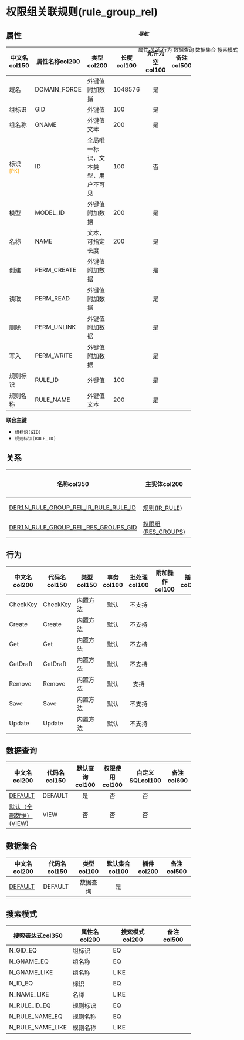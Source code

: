 # 权限组关联规则(rule_group_rel)  <!-- {docsify-ignore-all} -->


## 属性
|    中文名col150 | 属性名称col200           | 类型col200     | 长度col100    |允许为空col100    |  备注col500  |
| --------   |------------| -----  | -----  | :----: | -------- |
|域名|DOMAIN_FORCE|外键值附加数据|1048576|是||
|组标识|GID|外键值|100|是||
|组名称|GNAME|外键值文本|200|是||
|标识<sup class="footnote-symbol"><font color=orange>[PK]</font></sup>|ID|全局唯一标识，文本类型，用户不可见|100|否||
|模型|MODEL_ID|外键值附加数据|200|是||
|名称|NAME|文本，可指定长度|200|是||
|创建|PERM_CREATE|外键值附加数据||是||
|读取|PERM_READ|外键值附加数据||是||
|删除|PERM_UNLINK|外键值附加数据||是||
|写入|PERM_WRITE|外键值附加数据||是||
|规则标识|RULE_ID|外键值|100|是||
|规则名称|RULE_NAME|外键值文本|200|是||

<p class="panel-title"><b>联合主键</b></p>

  * `组标识(GID)`
  * `规则标识(RULE_ID)`

## 关系

<el-row>
<el-tabs v-model="show_der">
<el-tab-pane label="从关系" name="minor">

|  名称col350   | 主实体col200   | 关系类型col200   |    备注col500  |
| -------- |---------- |-----------|----- |
|[DER1N_RULE_GROUP_REL_IR_RULE_RULE_ID](der/DER1N_RULE_GROUP_REL_IR_RULE_RULE_ID)|[规则(IR_RULE)](module/base/ir_rule)|1:N关系||
|[DER1N_RULE_GROUP_REL_RES_GROUPS_GID](der/DER1N_RULE_GROUP_REL_RES_GROUPS_GID)|[权限组(RES_GROUPS)](module/base/res_groups)|1:N关系||

</el-tab-pane>
</el-tabs>
</el-row>

## 行为
| 中文名col200    | 代码名col150    | 类型col150    | 事务col100   | 批处理col100   | 附加操作col100  | 插件col150    |  备注col300  |
| -------- |---------- |----------- |:----:|:----:|---------| ----- | ----- |
|CheckKey|CheckKey|内置方法|默认|不支持||||
|Create|Create|内置方法|默认|不支持||||
|Get|Get|内置方法|默认|不支持||||
|GetDraft|GetDraft|内置方法|默认|不支持||||
|Remove|Remove|内置方法|默认|支持||||
|Save|Save|内置方法|默认|不支持||||
|Update|Update|内置方法|默认|不支持||||

## 数据查询
| 中文名col200    | 代码名col150    | 默认查询col100 | 权限使用col100 | 自定义SQLcol100 |  备注col600|
| --------  | --------   | :----:  |:----:  | :----:  |----- |
|[DEFAULT](module/base/rule_group_rel/query/Default)|DEFAULT|是|否 |否 ||
|[默认（全部数据）(VIEW)](module/base/rule_group_rel/query/View)|VIEW|否|否 |否 ||

## 数据集合
| 中文名col200  | 代码名col150  | 类型col100 | 默认集合col100 |   插件col200|   备注col500|
| --------  | --------   | :----:   | :----:   | ----- |----- |
|[DEFAULT](module/base/rule_group_rel/dataset/Default)|DEFAULT|数据查询|是|||

## 搜索模式
|   搜索表达式col350   |    属性名col200    |    搜索模式col200        |备注col500  |
| -------- |------------|------------|------|
|N_GID_EQ|组标识|EQ||
|N_GNAME_EQ|组名称|EQ||
|N_GNAME_LIKE|组名称|LIKE||
|N_ID_EQ|标识|EQ||
|N_NAME_LIKE|名称|LIKE||
|N_RULE_ID_EQ|规则标识|EQ||
|N_RULE_NAME_EQ|规则名称|EQ||
|N_RULE_NAME_LIKE|规则名称|LIKE||

<div style="display: block; overflow: hidden; position: fixed; top: 140px; right: 100px;">

##### 导航
<el-anchor >
<el-anchor-link :href="`#/module/base/rule_group_rel?id=属性`">
  属性
</el-anchor-link>
<el-anchor-link :href="`#/module/base/rule_group_rel?id=关系`">
  关系
</el-anchor-link>
<el-anchor-link :href="`#/module/base/rule_group_rel?id=行为`">
  行为
</el-anchor-link>
<el-anchor-link :href="`#/module/base/rule_group_rel?id=数据查询`">
  数据查询
</el-anchor-link>
<el-anchor-link :href="`#/module/base/rule_group_rel?id=数据集合`">
  数据集合
</el-anchor-link>
<el-anchor-link :href="`#/module/base/rule_group_rel?id=搜索模式`">
  搜索模式
</el-anchor-link>
</el-anchor>
</div>

<script>
 const { createApp } = Vue
  createApp({
    data() {
      return {
show_der:'minor',


      }
    },
    methods: {
    }
  }).use(ElementPlus).mount('#app')
</script>